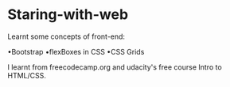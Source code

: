 # Staring-with-web

Learnt some concepts of front-end:

•Bootstrap
•flexBoxes in CSS
•CSS Grids


I learnt from freecodecamp.org and udacity's  free course Intro to HTML/CSS.
